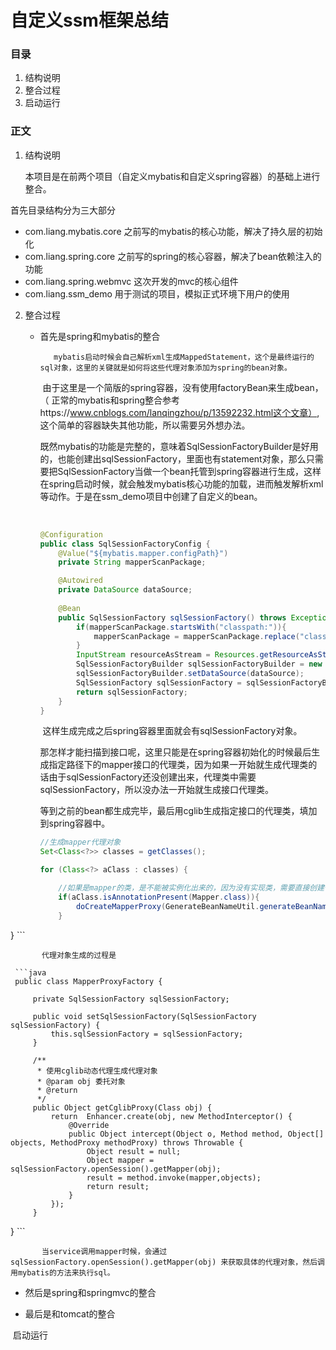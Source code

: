 # 自定义ssm框架总结

### 目录

1. 结构说明
2. 整合过程
3. 启动运行



### 正文

1. 结构说明

   本项目是在前两个项目（自定义mybatis和自定义spring容器）的基础上进行整合。

首先目录结构分为三大部分

- com.liang.mybatis.core		之前写的mybatis的核心功能，解决了持久层的初始化
- com.liang.spring.core           之前写的spring的核心容器，解决了bean依赖注入的功能
- com.liang.spring.webmvc    这次开发的mvc的核心组件
- com.liang.ssm_demo            用于测试的项目，模拟正式环境下用户的使用



2. 整合过程

   - 首先是spring和mybatis的整合

      		mybatis启动时候会自己解析xml生成MappedStatement，这个是最终运行的sql对象，这里的关键就是如何将这些代理对象添加为spring的bean对象。

     

     ​		由于这里是一个简版的spring容器，没有使用factoryBean来生成bean，（ 正常的mybatis和spring整合参考https://www.cnblogs.com/lanqingzhou/p/13592232.html这个文章）,  这个简单的容器缺失其他功能，所以需要另外想办法。

     

     ​		既然mybatis的功能是完整的，意味着SqlSessionFactoryBuilder是好用的，也能创建出sqlSessionFactory，里面也有statement对象，那么只需要把SqlSessionFactory当做一个bean托管到spring容器进行生成，这样在spring启动时候，就会触发mybatis核心功能的加载，进而触发解析xml等动作。于是在ssm_demo项目中创建了自定义的bean。

     ​	

     ```java
     @Configuration
     public class SqlSessionFactoryConfig {
         @Value("${mybatis.mapper.configPath}")
         private String mapperScanPackage;
     
         @Autowired
         private DataSource dataSource;
         
         @Bean
         public SqlSessionFactory sqlSessionFactory() throws Exception {
             if(mapperScanPackage.startsWith("classpath:")){
                 mapperScanPackage = mapperScanPackage.replace("classpath:","");
             }
             InputStream resourceAsStream = Resources.getResourceAsStream(mapperScanPackage);
             SqlSessionFactoryBuilder sqlSessionFactoryBuilder = new SqlSessionFactoryBuilder();
             sqlSessionFactoryBuilder.setDataSource(dataSource);
             SqlSessionFactory sqlSessionFactory = sqlSessionFactoryBuilder.build(resourceAsStream);
             return sqlSessionFactory;
         }
     }
     ```

     ​		这样生成完成之后spring容器里面就会有sqlSessionFactory对象。

     

     ​		那怎样才能扫描到接口呢，这里只能是在spring容器初始化的时候最后生成指定路径下的mapper接口的代理类，因为如果一开始就生成代理类的话由于sqlSessionFactory还没创建出来，代理类中需要sqlSessionFactory，所以没办法一开始就生成接口代理类。

     

     ​		等到之前的bean都生成完毕，最后用cglib生成指定接口的代理类，填加到spring容器中。
   
     ```java
     //生成mapper代理对象
     Set<Class<?>> classes = getClasses();
     
     for (Class<?> aClass : classes) {
     
         //如果是mapper的类，是不能被实例化出来的，因为没有实现类，需要直接创建代理类
         if(aClass.isAnnotationPresent(Mapper.class)){
             doCreateMapperProxy(GenerateBeanNameUtil.generateBeanName(aClass),aClass);
         }
  }
     ```

     ​		代理对象生成的过程是
   
     ```java
     public class MapperProxyFactory {
     
         private SqlSessionFactory sqlSessionFactory;
     
         public void setSqlSessionFactory(SqlSessionFactory sqlSessionFactory) {
             this.sqlSessionFactory = sqlSessionFactory;
         }
     
         /**
          * 使用cglib动态代理生成代理对象
          * @param obj 委托对象
          * @return
          */
         public Object getCglibProxy(Class obj) {
             return  Enhancer.create(obj, new MethodInterceptor() {
                 @Override
                 public Object intercept(Object o, Method method, Object[] objects, MethodProxy methodProxy) throws Throwable {
                     Object result = null;
                     Object mapper = sqlSessionFactory.openSession().getMapper(obj);
                     result = method.invoke(mapper,objects);
                     return result;
                 }
             });
         }
  }
     ```

     ​		当service调用mapper时候，会通过sqlSessionFactory.openSession().getMapper(obj) 来获取具体的代理对象，然后调用mybatis的方法来执行sql。

     

   - 然后是spring和springmvc的整合

   

   - 最后是和tomcat的整合
   
     






​	启动运行

